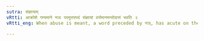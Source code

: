 ```yaml
---
sutra: संज्ञायाम्
vRtti: आक्रोशे गम्यमाने नञः परमुत्तरपदं संज्ञायां वर्त्तमानमन्तोदात्तं भवति ॥
vRtti_eng: When abuse is meant, a word preceded by नञ्, has acute on the final, in denoting a Name.

---
```

